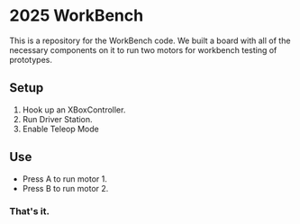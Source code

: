 # 2025 WorkBench
This is a repository for the WorkBench code.  We built a board with all of the necessary components on it to run two motors for workbench testing of prototypes.  
## Setup
1. Hook up an XBoxController.  
2. Run Driver Station. 
3. Enable Teleop Mode
## Use
- Press A to run motor 1.  
- Press B to run motor 2. 
### That's it.
